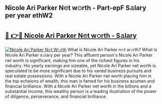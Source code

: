 ## Nicole Ari Parker N𝚎t w𝚘rth - Part-epF S𝚊lary per year ethW2

# <h2><a href="http://gc127jx.nevu.top/?p=Nicole+Ari+Parker">🔗 👉🔴 Nicole Ari Parker N𝚎t w𝚘rth - S𝚊lary</a></h2>

[![Nicole Ari Parker N𝚎t W𝚘rth](https://i.imgur.com/Oavwk0R.jpeg)](http://gc127jx.nevu.top/?p=Nicole+Ari+Parker)
What is Nicole Ari Parker n𝚎t w𝚘rth? What is Nicole Ari Parker s𝚊lary per year?
This affluent person's Nicole Ari Parker net worth is significant, making him one of the richest figures in his industry. His yearly earnings are sizeable, yet Nicole Ari Parker net worth is speculated to be more significant due to his varied business pursuits and real estate possessions. With a Nicole Ari Parker net worth placing him in the top echelons of wealth, this man is famed for his business acumen and financial brilliance. With a Nicole Ari Parker net worth in the billions and a substantial income, this wealthy person is a leading illustration of the power of diligence, perseverance, and financial brilliance.
